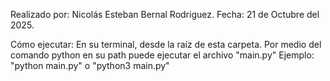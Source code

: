 Realizado por: Nicolás Esteban Bernal Rodriguez.
Fecha: 21 de Octubre del 2025.

Cómo ejecutar: En su terminal, desde la raíz de esta carpeta. Por medio del comando python en su path puede ejecutar el archivo "main.py"
Ejemplo: "python main.py" o "python3 main.py"